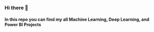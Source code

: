 ### Hi there 👋

#### In this repo you can find my all Machine Learning, Deep Learning, and Power BI Projects
